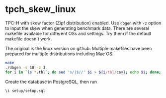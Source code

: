 # tpch_skew_linux

TPC-H with skew factor (Zipf distribution) enabled. Use `dbgen` with `-z` option to input the skew when generating benchmark data. There are several makefile available for different OSs and settings. Try them if the default makefile doesn't work.

The original is the linux version on github. Multiple makefiles have been prepared for multiple distributions including Mac OS.

```sh
make
./dbgen -s 10 -z 3
for i in `ls *.tbl`; do sed 's/|$//' $i > ${i/tbl/csv}; echo $i; done;
```

Create the database in PostgreSQL, then run

```sh
\i setup/setup.sql
```
